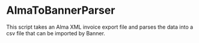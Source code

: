 # AlmaToBannerParser
This script takes an Alma XML invoice export file and parses the data into a csv file that can be imported by Banner.
